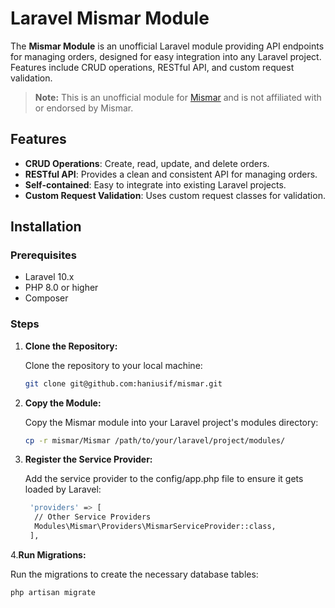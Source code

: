# Laravel Mismar Module

The **Mismar Module** is an unofficial Laravel module providing API endpoints for managing orders, designed for easy integration into any Laravel project. Features include CRUD operations, RESTful API, and custom request validation.

> **Note:** This is an unofficial module for [Mismar](https://mismarapp.com/) and is not affiliated with or endorsed by Mismar.

## Features

- **CRUD Operations**: Create, read, update, and delete orders.
- **RESTful API**: Provides a clean and consistent API for managing orders.
- **Self-contained**: Easy to integrate into existing Laravel projects.
- **Custom Request Validation**: Uses custom request classes for validation.

## Installation

### Prerequisites

- Laravel 10.x
- PHP 8.0 or higher
- Composer

### Steps

1. **Clone the Repository:**

   Clone the repository to your local machine:

   ```bash
   git clone git@github.com:haniusif/mismar.git


2. **Copy the Module:**

    Copy the Mismar module into your Laravel project's modules directory:

    ```bash
    cp -r mismar/Mismar /path/to/your/laravel/project/modules/

3. **Register the Service Provider:**

     Add the service provider to the config/app.php file to ensure it gets loaded by Laravel:

    
     ```bash
      'providers' => [
       // Other Service Providers
       Modules\Mismar\Providers\MismarServiceProvider::class,
      ],


4.**Run Migrations:**

Run the migrations to create the necessary database tables:
   ```bash
   php artisan migrate
